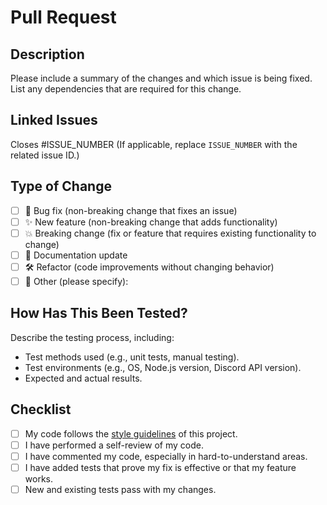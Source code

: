 # Pull Request

## Description

Please include a summary of the changes and which issue is being fixed. List any dependencies that are required for this change.

## Linked Issues

Closes #ISSUE_NUMBER
(If applicable, replace `ISSUE_NUMBER` with the related issue ID.)

## Type of Change

- [ ] 🐛 Bug fix (non-breaking change that fixes an issue)
- [ ] ✨ New feature (non-breaking change that adds functionality)
- [ ] 💥 Breaking change (fix or feature that requires existing functionality to change)
- [ ] 📝 Documentation update
- [ ] 🛠️ Refactor (code improvements without changing behavior)
- [ ] 🔧 Other (please specify):

## How Has This Been Tested?

Describe the testing process, including:

- Test methods used (e.g., unit tests, manual testing).
- Test environments (e.g., OS, Node.js version, Discord API version).
- Expected and actual results.

## Checklist

- [ ] My code follows the [style guidelines](./styling.md) of this project.
- [ ] I have performed a self-review of my code.
- [ ] I have commented my code, especially in hard-to-understand areas.
- [ ] I have added tests that prove my fix is effective or that my feature works.
- [ ] New and existing tests pass with my changes.
